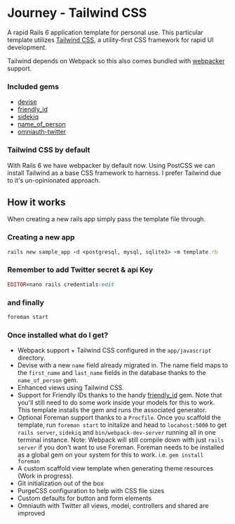 # Journey - Tailwind CSS
A rapid Rails 6 application template for personal use. This particular template utilizes [Tailwind CSS](https://tailwindcss.com/), a utility-first CSS framework for rapid UI development.

Tailwind depends on Webpack so this also comes bundled with [webpacker](https://github.com/rails/webpacker) support.

### Included gems

- [devise](https://github.com/plataformatec/devise)
- [friendly_id](https://github.com/norman/friendly_id)
- [sidekiq](https://github.com/mperham/sidekiq)
- [name_of_person](https://github.com/basecamp/name_of_person)
- [omniauth-twitter](https://github.com/arunagw/omniauth-twitter)

### Tailwind CSS by default
With Rails 6 we have webpacker by default now. Using PostCSS we can install Tailwind as a base CSS framework to harness. I prefer Tailwind due to it's un-opinionated approach.

## How it works

When creating a new rails app simply pass the template file through.

### Creating a new app

```ruby
rails new sample_app -d <postgresql, mysql, sqlite3> -m template.rb
```
### Remember to add Twitter secret & api Key
```ruby
EDITOR=nano rails credentials:edit
```
### and finally
```ruby
foreman start
```
### Once installed what do I get?

- Webpack support + Tailwind CSS configured in the `app/javascript` directory.
- Devise with a new `name` field already migrated in. The name field maps to the `first_name` and `last_name` fields in the database thanks to the `name_of_person` gem. 
- Enhanced views using Tailwind CSS.
- Support for Friendly IDs thanks to the handy [friendly_id](https://github.com/norman/friendly_id) gem. Note that you'll still need to do some work inside your models for this to work. This template installs the gem and runs the associated generator.
- Optional Foreman support thanks to a `Procfile`. Once you scaffold the template, run `foreman start` to initalize and head to `locahost:5000` to get `rails server`, `sidekiq` and `bin/webpack-dev-server` running all in one terminal instance. Note: Webpack will still compile down with just `rails server` if you don't want to use Foreman. Foreman needs to be installed as a global gem on your system for this to work. i.e. `gem install foreman`
- A custom scaffold view template when generating theme resources (Work in progress).
- Git initialization out of the box
- PurgeCSS configuration to help with CSS file sizes 
- Custom defaults for button and form elements
- Omniauth with Twitter all views, model, controllers and shared are improved